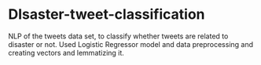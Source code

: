 # DIsaster-tweet-classification
NLP of the tweets data set,  to classify whether tweets are related to disaster or not. Used Logistic Regressor model and data preprocessing and creating vectors and lemmatizing it. 
